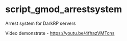 # script_gmod_arrestsystem
Arrest system for DarkRP servers

Video demonstrate - https://youtu.be/4fhazVMTcns
